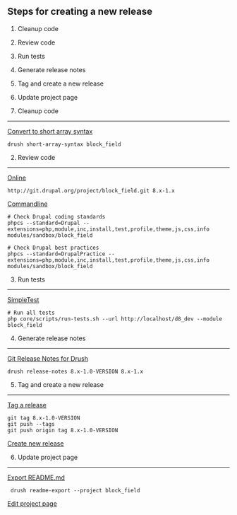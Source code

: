 
Steps for creating a new release
--------------------------------

  1. Cleanup code
  2. Review code
  3. Run tests
  4. Generate release notes
  5. Tag and create a new release
  6. Update project page


1. Cleanup code
---------------

[Convert to short array syntax](https://www.drupal.org/project/short_array_syntax)

    drush short-array-syntax block_field


2. Review code
--------------

[Online](http://pareview.sh)

    http://git.drupal.org/project/block_field.git 8.x-1.x

[Commandline](https://www.drupal.org/node/1587138)

    # Check Drupal coding standards
    phpcs --standard=Drupal --extensions=php,module,inc,install,test,profile,theme,js,css,info modules/sandbox/block_field

    # Check Drupal best practices
    phpcs --standard=DrupalPractice --extensions=php,module,inc,install,test,profile,theme,js,css,info modules/sandbox/block_field


3. Run tests
------------

[SimpleTest](https://www.drupal.org/node/645286)

    # Run all tests
    php core/scripts/run-tests.sh --url http://localhost/d8_dev --module block_field


4. Generate release notes
-------------------------

[Git Release Notes for Drush](https://www.drupal.org/project/grn)

    drush release-notes 8.x-1.0-VERSION 8.x-1.x


5. Tag and create a new release
-------------------------------

[Tag a release](https://www.drupal.org/node/1066342)

    git tag 8.x-1.0-VERSION
    git push --tags
    git push origin tag 8.x-1.0-VERSION

[Create new release](https://www.drupal.org/node/add/project-release/2728453)


6. Update project page
----------------------

[Export README.md](https://www.drupal.org/project/readme)
    
     drush readme-export --project block_field

[Edit project page](https://www.drupal.org/node/2728453/edit)
